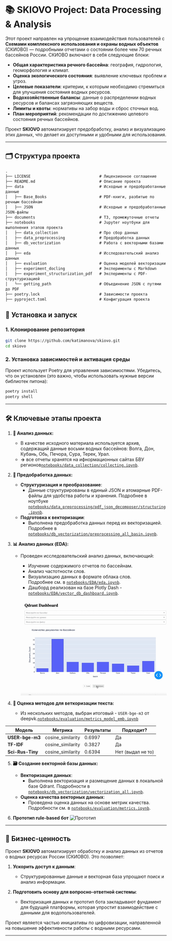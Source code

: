 # 📚 SKIOVO Project: Data Processing & Analysis

Этот проект направлен на упрощение взаимодействия пользователей с **Схемами комплексного использования и охраны водных объектов** (СКИОВО) — подробными отчетами о состоянии более чем 70 речных бассейнов России. СКИОВО включают в себя следующие блоки:

- **Общая характеристика речного бассейна**: география, гидрология, геоморфология и климат.
- **Оценка экологического состояния**: выявление ключевых проблем и угроз.
- **Целевые показатели**: критерии, к которым необходимо стремиться для улучшения состояния водных ресурсов.
- **Водохозяйственные балансы**: данные о распределении водных ресурсов и балансах загрязняющих веществ.
- **Лимиты и квоты**: нормативы на забор воды и сброс сточных вод.
- **План мероприятий**: рекомендации по достижению целевого состояния речных бассейнов.

Проект **SKIOVO** автоматизирует предобработку, анализ и визуализацию этих данных, что делает их доступными и удобными для использования.

---

## 🗂 **Cтруктура проекта**

```plaintext
.
├── LICENSE                              # Лицензионное соглашение
├── README.md                            # Описание проекта
├── data                                 # Исходные и предобработанные данные
│   ├── Base_Books                       # PDF-книги, разбитые по речным бассейнам
│   ├── JSON                             # Исходные и предобработанные JSON-файлы
├── documents                            # ТЗ, промежуточные отчеты
├── notebooks                            # Jupyter ноутбуки для выполнения этапов проекта
│   ├── data_collection                  # Про сбор данных
│   ├── data_preprocessing               # Предобработка данных
│   ├── db_vectorization                 # Работа с векторными базами данных
│   ├── eda                              # Исследовательский анализ данных
│   ├── evaluation                       # Оценка моделей векторизации
│   ├── experiment_docling               # Эксперименты с Markdown
│   ├── experiment_structurization_pdf   # Эксперименты с PDF-структуризацией
│   └── getting_path                     # Объединение JSON с путями до PDF
├── poetry.lock                          # Зависимости проекта
├── pyproject.toml                       # Конфигурация проекта

```

## 🚀 Установка и запуск

### 1. **Клонирование репозитория**
```bash
git clone https://github.com/katimanova/skiovo.git
cd skiovo
```

### 2. Установка зависимостей и активация среды

Проект использует Poetry для управления зависимостями. Убедитесь, что он установлен (это важно, чтобы использовать нужные версии библиотек питона):
```bash
poetry install
poetry shell 
```
---

## 🛠 Ключевые этапы проекта

1. **📖 Анализ данных:**
   - В качестве исходного материала используется архив, содержащий данные восьми водных бассейнов: Волга, Дон, Кубань, Обь, Печора, Сура, Терек, Урал.  
   - **->** все отчеты хранятся на ифнормационных сайтах БВУ регионов[`notebooks/data_collection/collecting.ipynb`](notebooks/data_collection/collecting.ipynb).

2. **🧹 Предобработка данных:**
   - **Структуризация и преобразование**:
     - Данные структурированы в единый JSON и атомарные PDF-файлы для удобства работы и хранения. Подробнее в ноутбуке [`notebooks/data_preprocessing/pdf_json_decomposer/structuring.ipynb`](notebooks/data_preprocessing/pdf_json_decomposer/structuring.ipynb).
   - **Подготовка к векторизации**:
     - Выполнена предобработка данных перед их векторизацией. Подробнее в [`notebooks/db_vectorization/preprocessing_all_basin.ipynb`](notebooks/db_vectorization/preprocessing_all_basin.ipynb).

3. **📊 Анализ данных (EDA):**
   - Проведен исследовательский анализ данных, включающий:
     - Изучение содержимого отчетов по бассейнам.
     - Анализ частотности слов.
     - Визуализацию данных в формате облака слов.  
     Подробнее см. в [`notebooks/EDA/eda.ipynb`](notebooks/EDA/eda.ipynb).
     - Дашборд реализован на базе Plotly Dash - [`notebooks/EDA/vector_db_dashboard.ipynb`](notebooks/EDA/vector_db_dashboard.ipynb).

     ![Демонстрация работы](./data/gif/dashboard.gif)

4. **🎯 Оценка методов для веткоризации текста:**
   - Из нескольких методов, выбран итоговый - `USER-bge-m3` от deepvk.[`notebooks/evaluation/metrics_model_emb.ipynb`](notebooks/evaluation/metrics_model_emb.ipynb)

| Модель                     | Метрика             | Результаты                                                                 | Подходит? |
|----------------------------|---------------------|----------------------------------------------------------------------------|-----------|
| **USER-bge-m3**            | cosine_similarity | 0.6997                                                        | Да        |
| **TF-IDF**                 | cosine_similarity |  0.3827                                                        | Да        |
| **Sci-Rus-Tiny**           | cosine_similarity | 0.6394                                                        | Нет (выдал не то)       |


5. **🗃 Создание векторной базы данных:**
   - **Векторизация данных**:
     - Выполнена векторизация и размещение данных в локальной базе Qdrant. Подробности в [`notebooks/db_vectorization/vectorization_all.ipynb`](notebooks/db_vectorization/vectorization_all.ipynb).
   - **Оценка качества векторных данных**:
     - Проведена оценка данных на основе метрик качества. Подробности см. в [`notebooks/evaluation/metrics.ipynb`](notebooks/evaluation/metrics.ipynb).
     
6. **Прототип rule-based бот**
![Прототип](data/gif/Прототип.gif)
---

## 🎯 Бизнес-ценность

Проект **SKIOVO** автоматизирует обработку и анализ данных из отчетов о водных ресурсах России (СКИОВО). Это позволяет:

1. **Ускорить доступ к данным**:  
   - Структурированные данные и векторная база упрощают поиск и анализ информации.

2. **Подготовить основу для вопросно-ответной системы**:  
   - Векторизация данных и прототип бота закладывают фундамент для будущей платформы, которая упростит взаимодействие с данными для водопользователей.

Проект является частью инициативы по цифровизации, направленной на повышение эффективности работы с водными ресурсами.

---
